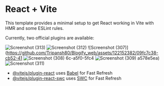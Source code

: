 # React + Vite

This template provides a minimal setup to get React working in Vite with HMR and some ESLint rules.

Currently, two official plugins are available:

![Screenshot (313)](https://github.com/Tripansh80/Blogify_web/assets/122152382/2f936309-9d44-45dd-8128-7e0933911ac6)
![Screenshot (312)](https://github.com/Tripansh80/Blogify_web/assets/122152382/cc123513-a6cd-40ac-aee3-3ba0d5111e5a)
![Screenshot (307)](https://github.com/Tripansh80/Blogify_web/assets/122152382/09fc7c38-cb52-41
![Screenshot (308)](https://github.com/Tripansh80/Blogify_web/assets/122152382/6682b73b-9bc2-47b5-8690-0cca6d98b4a4)
6c-a5f0-5fc4
![Screenshot (309)](https://github.com/Tripansh80/Blogify_web/assets/122152382/627f62cb-6085-4cf4-a747-5896ae09673b)
a578e5ea)
![Screenshot (311)](https://github.com/Tripansh80/Blogify_web/assets/122152382/7b6dc5ab-d6bc-4e80-92a8-3cb33ab4999c)



- [@vitejs/plugin-react](https://github.com/vitejs/vite-plugin-react/blob/main/packages/plugin-react/README.md) uses [Babel](https://babeljs.io/) for Fast Refresh
- [@vitejs/plugin-react-swc](https://github.com/vitejs/vite-plugin-react-swc) uses [SWC](https://swc.rs/) for Fast Refresh
